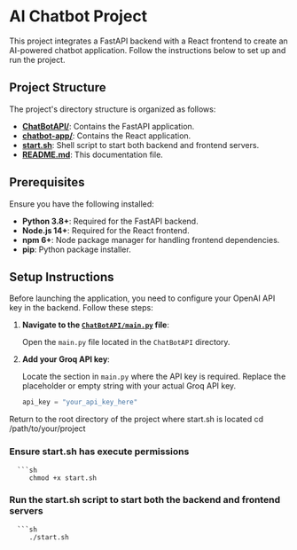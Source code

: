 # AI Chatbot Project

This project integrates a FastAPI backend with a React frontend to create an AI-powered chatbot application. Follow the instructions below to set up and run the project.

## Project Structure

The project's directory structure is organized as follows:

- **[ChatBotAPI/](ChatBotAPI/)**: Contains the FastAPI application.
- **[chatbot-app/](chatbot-app/)**: Contains the React application.
- **[start.sh](start.sh)**: Shell script to start both backend and frontend servers.
- **[README.md](README.md)**: This documentation file.

## Prerequisites

Ensure you have the following installed:

- **Python 3.8+**: Required for the FastAPI backend.
- **Node.js 14+**: Required for the React frontend.
- **npm 6+**: Node package manager for handling frontend dependencies.
- **pip**: Python package installer.

## Setup Instructions

Before launching the application, you need to configure your OpenAI API key in the backend. Follow these steps:

1. **Navigate to the [`ChatBotAPI/main.py`](ChatBotAPI/main.py) file**:

   Open the `main.py` file located in the `ChatBotAPI` directory.

2. **Add your Groq API key**:

   Locate the section in `main.py` where the API key is required. Replace the placeholder or empty string with your actual Groq API key. 

   ```python
   api_key = "your_api_key_here"
 Return to the root directory of the project where start.sh is located
cd /path/to/your/project

### Ensure start.sh has execute permissions
      ```sh
         chmod +x start.sh
### Run the start.sh script to start both the backend and frontend servers
      ```sh
         ./start.sh
